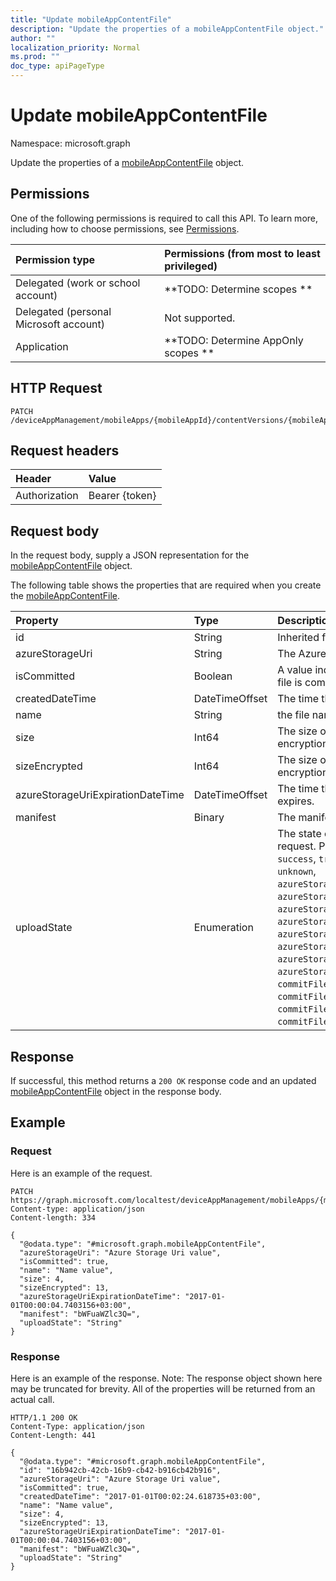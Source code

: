 ```yaml
---
title: "Update mobileAppContentFile"
description: "Update the properties of a mobileAppContentFile object."
author: ""
localization_priority: Normal
ms.prod: ""
doc_type: apiPageType
---
```


# Update mobileAppContentFile

Namespace: microsoft.graph

Update the properties of a [mobileAppContentFile](../resources/mobileappcontentfile.md) object.

## Permissions
One of the following permissions is required to call this API. To learn more, including how to choose permissions, see [Permissions](/concepts/permissions-reference.md).

|Permission type|Permissions (from most to least privileged)|
|:---|:---|
|Delegated (work or school account)|**TODO: Determine scopes **|
|Delegated (personal Microsoft account)|Not supported.|
|Application|**TODO: Determine AppOnly scopes **|

## HTTP Request
<!-- {
  "blockType": "ignored"
}
-->
``` http
PATCH /deviceAppManagement/mobileApps/{mobileAppId}/contentVersions/{mobileAppContentId}/files/{mobileAppContentFileId}
```

## Request headers
|Header|Value|
|:---|:---|
|Authorization|Bearer {token}|

## Request body
In the request body, supply a JSON representation for the [mobileAppContentFile](../resources/mobileappcontentfile.md) object.

The following table shows the properties that are required when you create the [mobileAppContentFile](../resources/mobileappcontentfile.md).

|Property|Type|Description|
|:---|:---|:---|
|id|String| Inherited from [entity](../resources/entity.md)|
|azureStorageUri|String|The Azure Storage URI.|
|isCommitted|Boolean|A value indicating whether the file is committed.|
|createdDateTime|DateTimeOffset|The time the file was created.|
|name|String|the file name.|
|size|Int64|The size of the file prior to encryption.|
|sizeEncrypted|Int64|The size of the file after encryption.|
|azureStorageUriExpirationDateTime|DateTimeOffset|The time the Azure storage Uri expires.|
|manifest|Binary|The manifest information.|
|uploadState|Enumeration|The state of the current upload request. Possible values are: `success`, `transientError`, `error`, `unknown`, `azureStorageUriRequestSuccess`, `azureStorageUriRequestPending`, `azureStorageUriRequestFailed`, `azureStorageUriRequestTimedOut`, `azureStorageUriRenewalSuccess`, `azureStorageUriRenewalPending`, `azureStorageUriRenewalFailed`, `azureStorageUriRenewalTimedOut`, `commitFileSuccess`, `commitFilePending`, `commitFileFailed`, `commitFileTimedOut`.|



## Response
If successful, this method returns a `200 OK` response code and an updated [mobileAppContentFile](../resources/mobileappcontentfile.md) object in the response body.

## Example

### Request
Here is an example of the request.
<!-- {
  "blockType": "request",
  "name": "update_mobileappcontentfile"
}
-->
``` http
PATCH https://graph.microsoft.com/localtest/deviceAppManagement/mobileApps/{mobileAppId}/contentVersions/{mobileAppContentId}/files/{mobileAppContentFileId}
Content-type: application/json
Content-length: 334

{
  "@odata.type": "#microsoft.graph.mobileAppContentFile",
  "azureStorageUri": "Azure Storage Uri value",
  "isCommitted": true,
  "name": "Name value",
  "size": 4,
  "sizeEncrypted": 13,
  "azureStorageUriExpirationDateTime": "2017-01-01T00:00:04.7403156+03:00",
  "manifest": "bWFuaWZlc3Q=",
  "uploadState": "String"
}
```

### Response
Here is an example of the response. Note: The response object shown here may be truncated for brevity. All of the properties will be returned from an actual call.
<!-- {
  "blockType": "response",
  "truncated": true
}
-->
``` http
HTTP/1.1 200 OK
Content-Type: application/json
Content-Length: 441

{
  "@odata.type": "#microsoft.graph.mobileAppContentFile",
  "id": "16b942cb-42cb-16b9-cb42-b916cb42b916",
  "azureStorageUri": "Azure Storage Uri value",
  "isCommitted": true,
  "createdDateTime": "2017-01-01T00:02:24.618735+03:00",
  "name": "Name value",
  "size": 4,
  "sizeEncrypted": 13,
  "azureStorageUriExpirationDateTime": "2017-01-01T00:00:04.7403156+03:00",
  "manifest": "bWFuaWZlc3Q=",
  "uploadState": "String"
}
```


